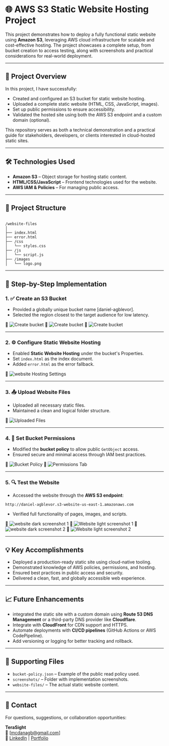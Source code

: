 # 🌐 AWS S3 Static Website Hosting Project

This project demonstrates how to deploy a fully functional static website using **Amazon S3**, leveraging AWS cloud infrastructure for scalable and cost-effective hosting. The project showcases a complete setup, from bucket creation to access testing, along with screenshots and practical considerations for real-world deployment.

---

## 🚀 Project Overview

In this project, I have successfully:
- Created and configured an S3 bucket for static website hosting.
- Uploaded a complete static website (HTML, CSS, JavaScript, images).
- Set up public permissions to ensure accessibility.
- Validated the hosted site using both the AWS S3 endpoint and a custom domain (optional).

This repository serves as both a technical demonstration and a practical guide for stakeholders, developers, or clients interested in cloud-hosted static sites.

---

## 🛠️ Technologies Used

- **Amazon S3** – Object storage for hosting static content.
- **HTML/CSS/JavaScript** – Frontend technologies used for the website.
- **AWS IAM & Policies** – For managing public access.

---

## 📁 Project Structure

```

/website-files
│
├── index.html
├── error.html
├── /css
│   └── styles.css
├── /js
│   └── script.js
├── /images
│   └── logo.png

```

---

## 📝 Step-by-Step Implementation

### 1. ✅ Create an S3 Bucket
- Provided a globally unique bucket name [daniel-agblevor].
- Selected the region closest to the target audience for low latency.

📸 ![Create bucket](screenshots/create-bucket-1.png)
📸 ![Create bucket](screenshots/create-bucket-2.png)
📸 ![Create bucket](screenshots/create-bucket-3.png)

---

### 2. ⚙️ Configure Static Website Hosting
- Enabled **Static Website Hosting** under the bucket's Properties.
- Set `index.html` as the index document.
- Added `error.html` as the error fallback.

📸 ![website Hosting Settings](screenshots/website-hosting-settings.png)

---

### 3. 📤 Upload Website Files
- Uploaded all necessary static files.
- Maintained a clean and logical folder structure.

📸 ![Uploaded Files](screenshots/uploaded-files.png)

---

### 4. 🔐 Set Bucket Permissions
- Modified the **bucket policy** to allow public `GetObject` access.
- Ensured secure and minimal access through IAM best practices.

📄 ![Bucket Policy](screenshots/bucket-policy.png)
📸 ![Permissions Tab](screenshots/permissions-tab.png)

---

### 5. 🔍 Test the Website
- Accessed the website through the **AWS S3 endpoint**:
```
http://daniel-agblevor.s3-website-us-east-1.amazonaws.com

```
- Verified full functionality of pages, images, and scripts.

📸 ![website dark screenshot 1](screenshots/website-light-1.png)
📸 ![Website light screenshot 1](screenshots/website-dark-1.png)
📸 ![website dark screenshot 2](screenshots/website-light-2.png)
📸 ![Website light screenshot 2](screenshots/website-dark-2.png)

---

## 💡 Key Accomplishments

- Deployed a production-ready static site using cloud-native tooling.
- Demonstrated knowledge of AWS policies, permissions, and hosting.
- Ensured best practices in public access and security.
- Delivered a clean, fast, and globally accessible web experience.

---

## 📈 Future Enhancements

- integrated the static site with a custom domain using **Route 53 DNS Management** or a third-party DNS provider like **Cloudflare**.
- Integrate with **CloudFront** for CDN support and HTTPS.
- Automate deployments with **CI/CD pipelines** (GitHub Actions or AWS CodePipeline).
- Add versioning or logging for better tracking and rollback.

---

## 📎 Supporting Files

- `bucket-policy.json` – Example of the public read policy used.
- `screenshots/` – Folder with implementation screenshots.
- `website-files/` – The actual static website content.

---

## 🤝 Contact

For questions, suggestions, or collaboration opportunities:

**TeraSight**  
📧 [mcdanagb@gmail.com]  
🔗 [LinkedIn](https://www.linkedin.com/in/daniel-agblevor/) | [Portfolio](http://daniel-agblevor.s3-website-us-east-1.amazonaws.com)